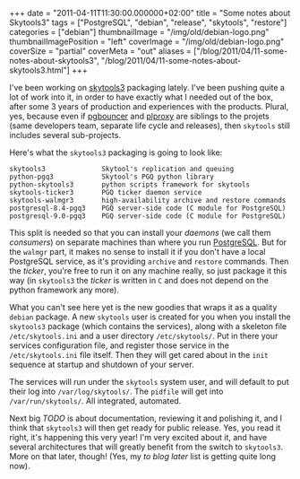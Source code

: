 +++
date = "2011-04-11T11:30:00.000000+02:00"
title = "Some notes about Skytools3"
tags = ["PostgreSQL", "debian", "release", "skytools", "restore"]
categories = ["debian"]
thumbnailImage = "/img/old/debian-logo.png"
thumbnailImagePosition = "left"
coverImage = "/img/old/debian-logo.png"
coverSize = "partial"
coverMeta = "out"
aliases = ["/blog/2011/04/11-some-notes-about-skytools3",
           "/blog/2011/04/11-some-notes-about-skytools3.html"]
+++

I've been working on 
[skytools3](http://github.com/markokr/skytools) packaging lately.  I've been pushing quite a
lot of work into it, in order to have exactly what I needed out of the box,
after some 3 years of production and experiences with the products.  Plural,
yes, because even if 
[pgbouncer](http://wiki.postgresql.org/wiki/PgBouncer) and 
[plproxy](http://wiki.postgresql.org/wiki/PL/Proxy) are siblings to the projets (same
developers team, separate life cycle and releases), then 
`skytools` still
includes several sub-projects.

Here's what the 
`skytools3` packaging is going to look like:

~~~
skytools3              Skytool's replication and queuing
python-pgq3            Skytool's PGQ python library
python-skytools3       python scripts framework for skytools
skytools-ticker3       PGQ ticker daemon service
skytools-walmgr3       high-availability archive and restore commands
postgresql-8.4-pgq3    PGQ server-side code (C module for PostgreSQL)
postgresql-9.0-pgq3    PGQ server-side code (C module for PostgreSQL)
~~~


This split is needed so that you can install your 
*daemons* (we call them
*consumers*) on separate machines than where you run 
[PostgreSQL](http://postgresql.org).  But for the
`walmgr` part, it makes no sense to install it if you don't have a local
PostgreSQL service, as it's providing 
`archive` and 
`restore` commands.  Then
the 
*ticker*, you're free to run it on any machine really, so just package it
this way (in 
`skytools3` the 
*ticker* is written in 
`C` and does not depend on the
python framework any more).

What you can't see here yet is the new goodies that wraps it as a quality
`debian` package.  A new 
`skytools` user is created for you when you install the
`skytools3` package (which contains the services), along with a skeleton file
`/etc/skytools.ini` and a user directory 
`/etc/skytools/`.  Put in there your
services configuration file, and register those service in the
`/etc/skytools.ini` file itself.  Then they will get cared about in the 
`init`
sequence at startup and shutdown of your server.

The services will run under the 
`skytools` system user, and will default to
put their log into 
`/var/log/skytools/`.  The 
`pidfile` will get into
`/var/run/skytools/`.  All integrated, automated.

Next big 
*TODO* is about documentation, reviewing it and polishing it, and I
think that 
`skytools3` will then get ready for public release.  Yes, you read
it right, it's happening this very year!  I'm very excited about it, and
have several architectures that will greatly benefit from the switch to
`skytools3`.  More on that later, though!  (Yes, my 
*to blog later* list is
getting quite long now).
